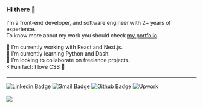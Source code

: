 ### Hi there 👋

I'm a front-end developer, and software engineer with 2+ years of experience. <br />
To know more about my work you should check [my portfolio](https://romanonatacha.github.io).

🔭 I’m currently working with React and Next.js.<br />
🌱 I’m currently learning Python and Dash.<br />
👯 I’m looking to collaborate on freelance projects.<br />
⚡ Fun fact: I love CSS :purple_heart:<br />

---

[![Linkedin Badge](https://img.shields.io/badge/-LinkedIn-blue?style=flat-square&logo=Linkedin&logoColor=white&link=https://www.linkedin.com/in/natacha-romano/)](https://www.linkedin.com/in/natacha-romano/)
[![Gmail Badge](https://img.shields.io/badge/-Gmail-c14438?style=flat-square&logo=Gmail&logoColor=white&link=mailto:natacharomanonr@gmail.com)](mailto:natacharomanonr@gmail.com)
[![Github Badge](https://img.shields.io/badge/-Portfolio-8a37db?style=flat-square&logo=Github&logoColor=white&link=https://romanonatacha.github.io)](https://romanonatacha.github.io)
[![Upwork](https://img.shields.io/badge/-Upwork-8a37db?style=flat-square&logo=Upwork&logoColor=white&color=green&link=https://www.upwork.com/fl/romanonatacha)](https://www.upwork.com/fl/romanonatacha)
<br><br>
![](https://komarev.com/ghpvc/?username=romanonatacha&color&=ff69b4&style=flat-square)
